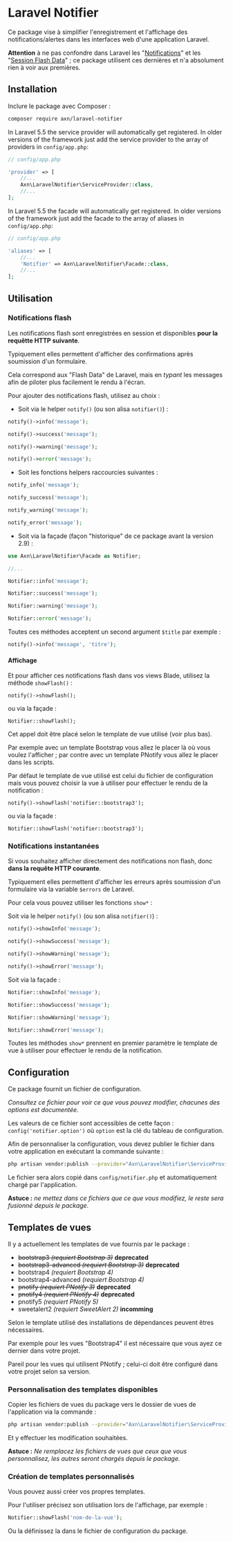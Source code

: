 # Laravel Notifier

Ce package vise à simplifier l'enregistrement et l'affichage des notifications/alertes dans les interfaces web d'une application Laravel.

**Attention** à ne pas confondre dans Laravel les "[Notifications](https://laravel.com/docs/8.x/notifications)" et les "[Session Flash Data](https://laravel.com/docs/8.x/session#flash-data)" ; ce package utilisent ces dernières et n'a absolument rien à voir aux premières.


## Installation

Inclure le package avec Composer :

```sh
composer require axn/laravel-notifier
```

In Laravel 5.5 the service provider will automatically get registered.
In older versions of the framework just add the service provider
to the array of providers in `config/app.php`:

```php
// config/app.php

'provider' => [
    //...
    Axn\LaravelNotifier\ServiceProvider::class,
    //...
];
```

In Laravel 5.5 the facade will automatically get registered.
In older versions of the framework just add the facade
to the array of aliases in `config/app.php`:

```php
// config/app.php

'aliases' => [
    //...
    'Notifier' => Axn\LaravelNotifier\Facade::class,
    //...
];
```

## Utilisation

### Notifications flash

Les notifications flash sont enregistrées en session et disponibles **pour la requêtte HTTP suivante**.

Typiquement elles permettent d'afficher des confirmations après soumission d'un formulaire.

Cela correspond aux "Flash Data" de Laravel, mais en *typant* les messages afin de piloter plus facilement le rendu à l'écran.

Pour ajouter des notifications flash, utilisez au choix :

- Soit via le helper `notify()` (ou son alisa `notifier()`) :

```php
notify()->info('message');

notify()->success('message');

notify()->warning('message');

notify()->error('message');
```

- Soit les fonctions helpers raccourcies suivantes :

```php
notify_info('message');

notify_success('message');

notify_warning('message');

notify_error('message');
```

- Soit via la façade (façon "historique" de ce package avant la version 2.9) :

```php
use Axn\LaravelNotifier\Facade as Notifier;

//...

Notifier::info('message');

Notifier::success('message');

Notifier::warning('message');

Notifier::error('message');
```

Toutes ces méthodes acceptent un second argument `$title` par exemple :

```php
notify()->info('message', 'titre');
```


#### Affichage

Et pour afficher ces notifications flash dans vos views Blade, utilisez la méthode `showFlash()` :

```blade
notify()->showFlash();
```

ou via la façade :

```blade
Notifier::showFlash();
```

Cet appel doit être placé selon le template de vue utilisé (voir plus bas).

Par exemple avec un template Bootstrap vous allez le placer là où vous voulez l'afficher ; par contre avec un template PNotify vous allez le placer dans les scripts.

Par défaut le template de vue utilisé est celui du fichier de configuration mais vous pouvez choisir la vue à utiliser pour effectuer le rendu de la notification :

```blade
notify()->showFlash('notifier::bootstrap3');
```

ou via la façade :

```blade
Notifier::showFlash('notifier::bootstrap3');
```

### Notifications instantanées

Si vous souhaitez afficher directement des notifications non flash, donc **dans la requête HTTP courante**.

Typiquement elles permettent d'afficher les erreurs après soumission d'un formulaire via la variable `$errors` de Laravel.

Pour cela vous pouvez utiliser les fonctions `show*` :

Soit via le helper `notify()` (ou son alisa `notifier()`) :

```php
notify()->showInfo('message');

notify()->showSuccess('message');

notify()->showWarning('message');

notify()->showError('message');
```

Soit via la façade :

```php
Notifier::showInfo('message');

Notifier::showSuccess('message');

Notifier::showWarning('message');

Notifier::showError('message');
```

Toutes les méthodes `show*` prennent en premier paramètre le template de vue à utiliser
pour effectuer le rendu de la notification.


## Configuration

Ce package fournit un fichier de configuration.

*Consultez ce fichier pour voir ce que vous pouvez modifier, chacunes des options est documentée.*

Les valeurs de ce fichier sont accessibles de cette façon : `config('notifier.option')` où `option` est la clé du tableau de configuration.

Afin de personnaliser la configuration, vous devez publier le fichier dans votre application en exécutant la commande suivante :

```sh
php artisan vendor:publish --provider="Axn\LaravelNotifier\ServiceProvider" --tag="config"
```

Le fichier sera alors copié dans `config/notifier.php` et automatiquement chargé par l'application.

**Astuce :** *ne mettez dans ce fichiers que ce que vous modifiez, le reste sera fusionné depuis le package.*


## Templates de vues

Il y a actuellement les templates de vue fournis par le package :

- ~~bootstrap3 *(requiert Bootstrap 3)*~~ **deprecated**
- ~~bootstrap3-advanced *(requiert Bootstrap 3)*~~ **deprecated**
- bootstrap4 *(requiert Bootstrap 4)*
- bootstrap4-advanced *(requiert Bootstrap 4)*
- ~~pnotify *(requiert PNotify 3)*~~ **deprecated**
- ~~pnotify4 *(requiert PNotify 4)*~~ **deprecated**
- pnotify5 *(requiert PNotify 5)*
- sweetalert2 *(requiert SweetAlert 2)* **incomming**

Selon le template utilisé des installations de dépendances peuvent êtres nécessaires.

Par exemple pour les vues "Bootstrap4" il est nécessaire que vous ayez ce dernier dans votre projet.

Pareil pour les vues qui utilisent PNotify ; celui-ci doit être configuré dans votre projet selon sa version.


### Personnalisation des templates disponibles

Copier les fichiers de vues du package vers le dossier de vues de l'application via la commande :

```sh
php artisan vendor:publish --provider="Axn\LaravelNotifier\ServiceProvider" --tag="views"
```

Et y effectuer les modification souhaitées.

**Astuce :**
*Ne remplacez les fichiers de vues que ceux que vous personnalisez, les autres seront chargés depuis le package.*


### Création de templates personnalisés

Vous pouvez aussi créer vos propres templates.

Pour l'utiliser précisez son utilisation lors de l'affichage, par exemple :

```php
Notifier::showFlash('nom-de-la-vue');
```

Ou la définissez la dans le fichier de configuration du package.
